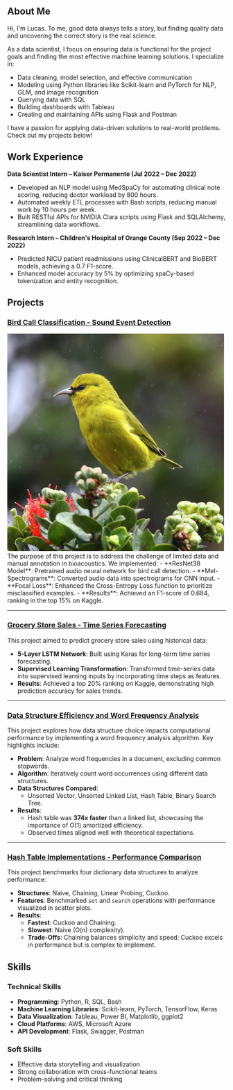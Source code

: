 ## About Me

Hi, I'm Lucas. To me, good data always tells a story, but finding quality data and uncovering the correct story is the real science. 

As a data scientist, I focus on ensuring data is functional for the project goals and finding the most effective machine learning solutions. I specialize in:
- Data cleaning, model selection, and effective communication
- Modeling using Python libraries like Scikit-learn and PyTorch for NLP, GLM, and image recognition
- Querying data with SQL
- Building dashboards with Tableau
- Creating and maintaining APIs using Flask and Postman

I have a passion for applying data-driven solutions to real-world problems. Check out my projects below!


## Work Experience

**Data Scientist Intern – Kaiser Permanente (Jul 2022 – Dec 2022)**
- Developed an NLP model using MedSpaCy for automating clinical note scoring, reducing doctor workload by 800 hours.
- Automated weekly ETL processes with Bash scripts, reducing manual work by 10 hours per week.
- Built RESTful APIs for NVIDIA Clara scripts using Flask and SQLAlchemy, streamlining data workflows.

**Research Intern – Children's Hospital of Orange County (Sep 2022 – Dec 2022)**
- Predicted NICU patient readmissions using ClinicalBERT and BioBERT models, achieving a 0.7 F1-score.
- Enhanced model accuracy by 5% by optimizing spaCy-based tokenization and entity recognition.


## Projects

### [Bird Call Classification - Sound Event Detection](https://github.com/lmorgan168/Bird-Call-Detection-BirdClef)
<img src="assets/images/Screen%20Shot%202022-02-08%20at%202.04.09%20PM.png" alt="" width="500">
The purpose of this project is to address the challenge of limited data and manual annotation in bioacoustics. We implemented:
- **ResNet38 Model**: Pretrained audio neural network for bird call detection.
- **Mel-Spectrograms**: Converted audio data into spectrograms for CNN input.
- **Focal Loss**: Enhanced the Cross-Entropy Loss function to prioritize misclassified examples.
- **Results**: Achieved an F1-score of 0.684, ranking in the top 15% on Kaggle.

---

### [Grocery Store Sales - Time Series Forecasting](https://github.com/lmorgan168/Grocery-Store-Sales-Time-Series)
This project aimed to predict grocery store sales using historical data:
- **5-Layer LSTM Network**: Built using Keras for long-term time series forecasting.
- **Supervised Learning Transformation**: Transformed time-series data into supervised learning inputs by incorporating time steps as features.
- **Results**: Achieved a top 20% ranking on Kaggle, demonstrating high prediction accuracy for sales trends.

---

### [Data Structure Efficiency and Word Frequency Analysis](https://github.com/lmorgan168/Data-Structures-Asmyptotic-Efficiency)
This project explores how data structure choice impacts computational performance by implementing a word frequency analysis algorithm. Key highlights include:

- **Problem**: Analyze word frequencies in a document, excluding common stopwords.
- **Algorithm**: Iteratively count word occurrences using different data structures.
- **Data Structures Compared**: 
  - Unsorted Vector, Unsorted Linked List, Hash Table, Binary Search Tree.
- **Results**: 
  - Hash table was **374x faster** than a linked list, showcasing the importance of O(1) amortized efficiency.
  - Observed times aligned well with theoretical expectations.

---

### [Hash Table Implementations - Performance Comparison](https://github.com/lmorgan168/Hash-Benchmark-Comparison)
This project benchmarks four dictionary data structures to analyze performance:

- **Structures**: Naive, Chaining, Linear Probing, Cuckoo.
- **Features**: Benchmarked `set` and `search` operations with performance visualized in scatter plots.
- **Results**:
  - **Fastest**: Cuckoo and Chaining.
  - **Slowest**: Naive (O(n) complexity).
  - **Trade-Offs**: Chaining balances simplicity and speed; Cuckoo excels in performance but is complex to implement.


## Skills

### Technical Skills
- **Programming**: Python, R, SQL, Bash
- **Machine Learning Libraries**: Scikit-learn, PyTorch, TensorFlow, Keras
- **Data Visualization**: Tableau, Power BI, Matplotlib, ggplot2
- **Cloud Platforms**: AWS, Microsoft Azure
- **API Development**: Flask, Swagger, Postman

### Soft Skills
- Effective data storytelling and visualization
- Strong collaboration with cross-functional teams
- Problem-solving and critical thinking
